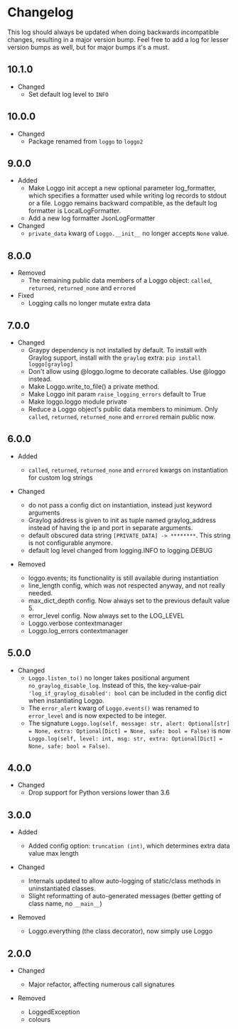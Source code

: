 Changelog
=========

This log should always be updated when doing backwards incompatible changes, resulting in a major version bump. Feel free to add a log for lesser version bumps as well, but for major bumps it's a must.

10.1.0
-----
- Changed
    - Set default log level to `INFO`

10.0.0
-----
- Changed
    - Package renamed from `loggo` to `loggo2`

9.0.0
-----
- Added
    - Make Loggo init accept a new optional parameter log_formatter, which specifies a formatter used while writing log records to stdout or a file. Loggo remains backward compatible, as the default log formatter is LocalLogFormatter.
    - Add a new log formatter JsonLogFormatter
- Changed
    - `private_data` kwarg of `Loggo.__init__` no longer accepts `None` value.

8.0.0
-----
- Removed
    - The remaining public data members of a Loggo object: `called`, `returned`, `returned_none` and `errored`
- Fixed
    - Logging calls no longer mutate extra data

7.0.0
-----
- Changed
    - Graypy dependency is not installed by default. To install with Graylog support, install with the `graylog` extra: `pip install loggo[graylog]`
    - Don't allow using @loggo.logme to decorate callables. Use @loggo instead.
    - Make Loggo.write_to_file() a private method.
    - Make Loggo init param `raise_logging_errors` default to True
    - Make loggo.loggo module private
    - Reduce a Loggo object's public data members to minimum. Only `called`, `returned`, `returned_none` and `errored` remain public now.

6.0.0
-----
- Added
    - `called`, `returned`, `returned_none` and `errored` kwargs on instantiation for custom log strings

- Changed
    - do not pass a config dict on instantiation, instead just keyword arguments
    - Graylog address is given to init as tuple named graylog_address instead of having the ip and port in separate arguments.
    - default obscured data string `[PRIVATE_DATA] -> ********`. This string is not configurable anymore.
    - default log level changed from logging.INFO to logging.DEBUG

- Removed
    - loggo.events; its functionality is still available during instantiation
    - line_length config, which was not respected anyway, and not really needed.
    - max_dict_depth config. Now always set to the previous default value 5.
    - error_level config. Now always set to the LOG_LEVEL
    - Loggo.verbose contextmanager
    - Loggo.log_errors contextmanager

5.0.0
-----
- Changed
    - `Loggo.listen_to()` no longer takes positional argument `no_graylog_disable_log`. Instead of this, the key-value-pair `'log_if_graylog_disabled': bool` can be included in the config dict when instantiating Loggo.
    - The `error_alert` kwarg of `Loggo.events()` was renamed to `error_level` and is now expected to be integer.
    - The signature `Loggo.log(self, message: str, alert: Optional[str] = None, extra: Optional[Dict] = None, safe: bool = False)` is now `Loggo.log(self, level: int, msg: str, extra: Optional[Dict] = None, safe: bool = False)`.

4.0.0
-----
- Changed
    - Drop support for Python versions lower than 3.6

3.0.0
-----
- Added
    - Added config option: `truncation (int)`, which determines extra data value max length

- Changed
    - Internals updated to allow auto-logging of static/class methods in uninstantiated classes.
    - Slight reformatting of auto-generated messages (better getting of class name, no `__main__`)

- Removed
    - Loggo.everything (the class decorator), now simply use Loggo

2.0.0
-----
- Changed
    - Major refactor, affecting numerous call signatures

- Removed
    - LoggedException
    - colours
